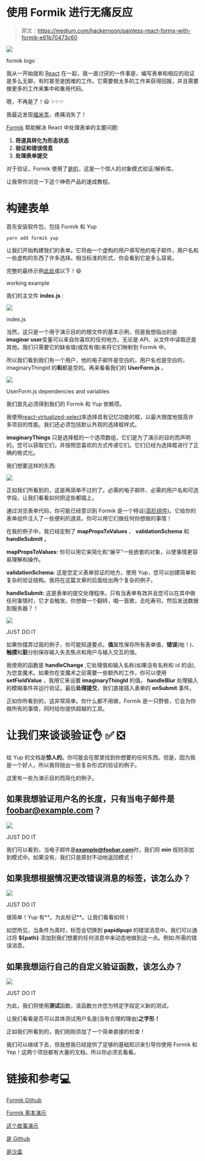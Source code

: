 # 使用 Formik 进行无痛反应

> 原文：<https://medium.com/hackernoon/painless-react-forms-with-formik-e61b70473c60>

![](img/48e192b7d1503c23824792dbedb7ae24.png)

formik logo

我从一开始就和 [React](https://hackernoon.com/tagged/react) 在一起，我一直讨厌的一件事是，编写表单和相应的验证是多么无聊，有时甚至是困难的工作。它需要做太多的工作来获得回报，并且需要做更多的工作来集中和重用代码。

嗯，不再是了！😃 ✨✨✨

我最近发现[福米克](https://github.com/jaredpalmer/formik)，疼痛消失了！

[Formik](https://hackernoon.com/tagged/formik) 帮助解决 React 中处理表单的主要问题:

1.  **将道具转化为形态状态**
2.  **验证和错误信息**
3.  **处理表单提交**

对于验证，Formik 使用了[是的](https://github.com/jquense/yup)，这是一个惊人的对象模式验证/解析库。

让我带你浏览一下这个神奇产品的速成教程。

# 构建表单

首先安装软件包，包括 Formik 和 Yup

```
yarn add formik yup
```

让我们开始构建我们的表单。它将由一个虚构的用户填写他的电子邮件，用户名和一些虚构的东西了许多选择。相当标准的形式，你会看到它是多么容易。

完整的最终示例[此处](https://codesandbox.io/s/zl8zr8yqx)或以下！😄

working example

我们的主文件 **index.js** :

![](img/7504c5524d407b910d4b1769292f61cf.png)

index.js

当然，这只是一个用于演示目的的根文件的基本示例，但是我想指出的是**imaginar user**变量可以来自你喜欢的任何地方。无论是 API、从文件中读取还是其他。我们只需要它的缺省值(或现有值)来将它们映射到 Formik 中。

所以我们看到我们有一个用户，他的电子邮件是空白的，用户名也是空白的，imaginaryThingId 的**和**都是空的。再来看看我们的 **UserForm.js** 。

![](img/e1048748a5198db53778d599d404447d.png)

UserForm.js dependencies and variables

我们首先必须得到我们的 Formik 和 Yup 依赖项。

我使用[react-virtualized-select](https://github.com/bvaughn/react-virtualized-select)来选择具有记忆功能的框，以最大限度地提高许多项目的性能。我们还必须包括默认外观的选择框样式。

**imaginaryThings** 只是选择框的一个选项数组，它们是为了演示的目的而声明的。您可以获取它们，并按照您喜欢的方式传递它们。它们已经为选择框进行了正确的格式化。

我们想要这样的东西:

![](img/c62dcfdc7b2ff1cadf4d69a8ab3b1a1d.png)

正如我们所看到的，这是再简单不过的了。必需的电子邮件、必需的用户名和可选字段。让我们看看如何把这些都插上。

通过浏览表单代码，你可能已经意识到 Formik 是一个特设([高阶组件](https://facebook.github.io/react/docs/higher-order-components.html))。它给你的表单组件注入了一些便利的道具，你可以用它们做任何你想做的事情！

在我的例子中，我已经定制了 **mapPropsToValues** 、 **validationSchema** 和 **handleSubmit** 。

**mapPropsToValues:** 你可以用它来简化和“展平”一些嵌套的对象，以使事情更容易理解和操作。

**validationSchema:** 这是您定义表单验证的地方。使用 Yup，您可以创建简单和复杂的验证结构。我将在这篇文章的后面给出两个复杂的例子。

**handleSubmit:** 这是表单的提交处理程序。只有当表单有效并且您可以在其中做任何事情时，它才会触发。你想做一个翻转，唱一首歌，去吃寿司，然后发送数据到服务器？！

![](img/88ade8ef92fb17c8a101520437916d83.png)

JUST DO IT

如果你摆弄过我的例子，你可能知道要点。**值**属性保存所有表单值，**错误**(咄！)、**触摸**和**脏**分别保存输入失去焦点和用户与输入交互的值。

我使用的函数是 **handleChange** ,它处理值和输入名称(如果没有名称和 id 的话),为您变魔术。如果你在变魔术之前需要一些额外的工作，你可以使用 **setFieldValue** ，我用它来设置 **imaginaryThingId** 的值。 **handleBlur** 处理输入的模糊事件并运行验证。最后**处理提交**，我们直接插入表单的 **onSubmit** 事件。

正如你所看到的，这非常简单。你什么都不用做，Formik 是一只野兽，它会为你做所有的事情，同时给你提供超越的工具。

# 让我们来谈谈验证👌 ✅ ❎

给 Yup 的文档是**惊人的**。你可能会在那里找到你想要的任何东西。但是，因为我是一个好人，所以我将抛出一些复杂形式的验证的例子。

这里有一些为演示目的而简化的例子。

## 如果我想验证用户名的长度，只有当电子邮件是 foobar@example.com？

![](img/88ade8ef92fb17c8a101520437916d83.png)

JUST DO IT

我们可以看到，当电子邮件是**example@foobar.com**时，我们将 **min** 规则添加到模式中。如果没有，我们只是原封不动地返回模式！

## 如果我想根据情况更改错误消息的标签，该怎么办？

![](img/88ade8ef92fb17c8a101520437916d83.png)

JUST DO IT

很简单！Yup 有**。为此标记**。让我们看看如何！

如您所见，当条件为真时，标签会切换到 **papidipupi** 的错误消息中。我们可以通过将 **${path}** 添加到我们想要的任何消息中来动态地做到这一点。例如:所需的错误消息。

## 如果我想运行自己的自定义验证函数，该怎么办？

![](img/88ade8ef92fb17c8a101520437916d83.png)

JUST DO IT

为此，我们将使用**测试**函数，该函数允许您为特定字段定义新的测试。

让我们看看是否可以具体测试用户名是(没有合理的理由)**之字形！**

正如我们所看到的，我们刚刚添加了一个简单直接的检查！

我们可以继续下去，但我想我已经提供了足够的基础知识来引导你使用 Formik 和 Yep！这两个项目都有大量的文档，所以你必须去看看。

# 链接和参考💻

[Formik Github](https://github.com/jaredpalmer/formik)

[Formik 基本演示](https://codesandbox.io/s/zKrK5YLDZ)

[这个故事演示](https://codesandbox.io/s/zl8zr8yqx)

[是 Github](https://github.com/jquense/yup)

[是沙盒](https://runkit.com/jquense/yup)